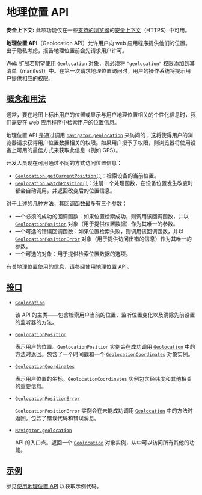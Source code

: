 # 地理位置 API

**安全上下文:** 此项功能仅在一些[支持的浏览器](https://developer.mozilla.org/zh-CN/docs/Web/API/Geolocation_API#浏览器兼容性)的[安全上下文](https://developer.mozilla.org/zh-CN/docs/Web/Security/Secure_Contexts)（HTTPS）中可用。

**地理位置 API**（Geolocation API）允许用户向 web 应用程序提供他们的位置。出于隐私考虑，报告地理位置前会先请求用户许可。

Web 扩展若期望使用 `Geolocation` 对象，则必须将 `"geolocation"` 权限添加到其清单（manifest）中。在第一次请求地理位置访问时，用户的操作系统将提示用户提供相应的权限。

## [概念和用法](https://developer.mozilla.org/zh-CN/docs/Web/API/Geolocation_API#概念和用法)

通常，要在地图上标出用户的位置或显示与用户地理位置相关的个性化信息时，我们需要在 web 应用程序中检索用户的位置信息。

地理位置 API 是通过调用 [`navigator.geolocation`](https://developer.mozilla.org/zh-CN/docs/Web/API/Navigator/geolocation) 来访问的；这将使得用户的浏览器请求获得用户位置数据相关的权限。如果用户授予了权限，则浏览器将使用设备上可用的最佳方式来获取此信息（例如 GPS）。

开发人员现在可用通过不同的方式访问位置信息：

-   [`Geolocation.getCurrentPosition()`](https://developer.mozilla.org/zh-CN/docs/Web/API/Geolocation/getCurrentPosition)：检索设备的当前位置。
-   [`Geolocation.watchPosition()`](https://developer.mozilla.org/zh-CN/docs/Web/API/Geolocation/watchPosition)：注册一个处理函数，在设备位置发生改变时都会自动调用，并返回改变后的位置信息。

对于上述的几种方法，其回调函数最多有三个参数：

-   一个必须的成功的回调函数：如果位置检索成功，则调用该回调函数，并以 [`GeolocationPosition`](https://developer.mozilla.org/zh-CN/docs/Web/API/GeolocationPosition) 对象（用于提供位置数据）作为其唯一的参数。
-   一个可选的错误回调函数：如果位置检索失败，则调用该回调函数，并以 [`GeolocationPositionError`](https://developer.mozilla.org/zh-CN/docs/Web/API/GeolocationPositionError) 对象（用于提供访问出错的信息）作为其唯一的参数。
-   一个可选的对象：用于提供检索位置数据的选项。

有关地理位置使用的信息，请参阅[使用地理位置 API](https://developer.mozilla.org/zh-CN/docs/Web/API/Geolocation_API/Using_the_Geolocation_API)。

## [接口](https://developer.mozilla.org/zh-CN/docs/Web/API/Geolocation_API#接口)

-   [`Geolocation`](https://developer.mozilla.org/zh-CN/docs/Web/API/Geolocation)

    该 API 的主类——包含检索用户当前的位置、监听位置变化以及清除先前设置的监听器的方法。

-   [`GeolocationPosition`](https://developer.mozilla.org/zh-CN/docs/Web/API/GeolocationPosition)

    表示用户的位置。`GeolocationPosition` 实例会在成功调用 [`Geolocation`](https://developer.mozilla.org/zh-CN/docs/Web/API/Geolocation) 中的方法时返回。包含了一个时间戳和一个 [`GeolocationCoordinates`](https://developer.mozilla.org/zh-CN/docs/Web/API/GeolocationCoordinates) 对象实例。

-   [`GeolocationCoordinates`](https://developer.mozilla.org/zh-CN/docs/Web/API/GeolocationCoordinates)

    表示用户位置的坐标。`GeolocationCoordinates` 实例包含经纬度和其他相关的重要信息。

-   [`GeolocationPositionError`](https://developer.mozilla.org/zh-CN/docs/Web/API/GeolocationPositionError)

    `GeolocationPositionError` 实例会在未能成功调用 [`Geolocation`](https://developer.mozilla.org/zh-CN/docs/Web/API/Geolocation) 中的方法时返回。包含了错误代码和错误消息。

-   [`Navigator.geolocation`](https://developer.mozilla.org/zh-CN/docs/Web/API/Navigator/geolocation)

    API 的入口点。返回一个 [`Geolocation`](https://developer.mozilla.org/zh-CN/docs/Web/API/Geolocation) 对象实例，从中可以访问所有其他的功能。

## [示例](https://developer.mozilla.org/zh-CN/docs/Web/API/Geolocation_API#示例)

参见[使用地理位置 API](https://developer.mozilla.org/zh-CN/docs/Web/API/Geolocation_API/Using_the_Geolocation_API#示例) 以获取示例代码。